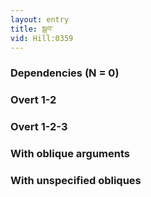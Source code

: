 ```yaml
---
layout: entry
title: སྒབ་
vid: Hill:0359
---
```

### Dependencies (N = 0)


### Overt 1-2


### Overt 1-2-3


### With oblique arguments


### With unspecified obliques
